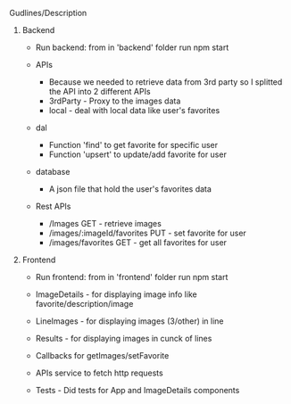 
Gudlines/Description


1. Backend
    - Run backend: from in 'backend' folder run npm start
    - APIs
        * Because we needed to retrieve data from 3rd party so I splitted the API into 2 different APIs
        * 3rdParty - Proxy to the images data
        * local - deal with local data like user's favorites

    - dal
        * Function 'find' to get favorite for specific user
        * Function 'upsert' to update/add favorite for user
    
    - database
        - A json file that hold the user's favorites data
    
    - Rest APIs
        - /Images                           GET - retrieve images
        - /images/:imageId/favorites        PUT - set favorite for user
        - /images/favorites                 GET - get all favorites for user


2. Frontend
    - Run frontend: from in 'frontend' folder run npm start
    - ImageDetails      - for displaying image info like favorite/description/image
    - LineImages        - for displaying images (3/other) in line 
    - Results           - for displaying images in cunck of lines

    - Callbacks for getImages/setFavorite
    - APIs service to fetch http requests
    - Tests - Did tests for App and ImageDetails components
